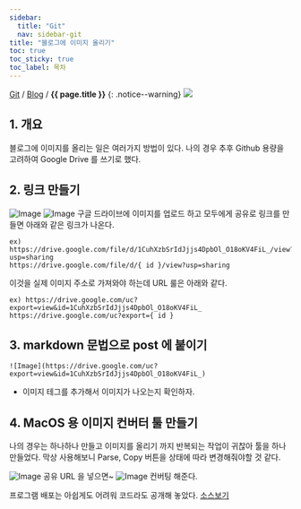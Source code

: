 ```yaml
---
sidebar:
  title: "Git"
  nav: sidebar-git
title: "블로그에 이미지 올리기"
toc: true
toc_sticky: true
toc_label: 목차
---
```

[Git](/git/) / [Blog](/git/blog/) / **{{ page.title }}**
{: .notice--warning}
![](https://pages.github.com/images/logo.svg)

## 1. 개요
블로그에 이미지를 올리는 일은 여러가지 방법이 있다. 
나의 경우 추후 Github 용량을 고려하여 Google Drive 를 쓰기로 했다.

## 2. 링크 만들기
![Image](https://drive.google.com/uc?export=view&id=1ofLmA9slWa9shjtZtoSNHsPkWLXC5ynY)
![Image](https://drive.google.com/uc?export=view&id=1FN7DqMxK2PDohPq7d0pSLL2-1RKOrPR_)
구글 드라이브에 이미지를 업로드 하고 모두에게 공유로 링크를 만들면 아래와 같은 링크가 나온다.
```
ex) https://drive.google.com/file/d/1CuhXzbSrIdJjjs4DpbOl_O18oKV4FiL_/view?usp=sharing
https://drive.google.com/file/d/{ id }/view?usp=sharing
```

이것을 실제 이미지 주소로 가져와야 하는데 URL 룰은 아래와 같다.
```
ex) https://drive.google.com/uc?export=view&id=1CuhXzbSrIdJjjs4DpbOl_O18oKV4FiL_
https://drive.google.com/uc?export={ id }
```

## 3. markdown 문법으로 post 에 붙이기
```
![Image](https://drive.google.com/uc?export=view&id=1CuhXzbSrIdJjjs4DpbOl_O18oKV4FiL_)
```
- 이미지 테그를 추가해서 이미지가 나오는지 확인하자.

## 4. MacOS 용 이미지 컨버터 툴 만들기
나의 경우는 하나하나 만들고 이미지를 올리기 까지 반복되는 작업이 귀찮아 툴을 하나 만들었다.
막상 사용해보니
Parse, Copy 버튼을 상태에 따라 변경해줘야할 것 같다.

![Image](https://drive.google.com/uc?export=view&id=1wWGjb9e9HM-lh6JbTji7t3puTVMCjH8G)
공유 URL 을 넣으면~
![Image](https://drive.google.com/uc?export=view&id=1mSNdxAtzrnsI0lyJuvoqUca9UKFIlcmC)
컨버팅 해준다.



프로그램 배포는 아쉽게도 어려워 코드라도 공개해 놓았다.
[소스보기](https://github.com/swift-man/GoogleDriveOriginalURL)
